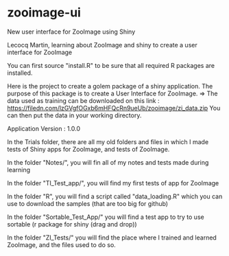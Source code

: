 # zooimage-ui
New user interface for ZooImage using Shiny

Lecocq Martin, learning about ZooImage and shiny to create a user interface for ZooImage

You can first source "install.R" to be sure that all required R packages are installed.

Here is the project to create a golem package of a shiny application.
The purpose of this package is to create a User Interface for ZooImage.
=> The data used as training can be downloaded on this link : https://filedn.com/lzGVgfOGxb6mHFQcRn9ueUb/zooimage/zi_data.zip
You can then put the data in your working directory.

Application Version : 1.0.0  


In the Trials folder, there are all my old folders and files in which I made tests of Shiny apps for ZooImage, and tests of ZooImage.

  In the folder "Notes/", you will fin all of my notes and tests made during learning

  In the folder "TI_Test_app/", you will find my first tests of app for ZooImage

  In the folder "R", you will find a script called "data_loading.R" which you can use to download the samples (that are too big for github)
  
  In the folder "Sortable_Test_App/" you will find a test app to try to use sortable (r package for shiny (drag and drop))
  
  In the folder "ZI_Tests/" you will find the place where I trained and learned ZooImage, and the files used to do so.